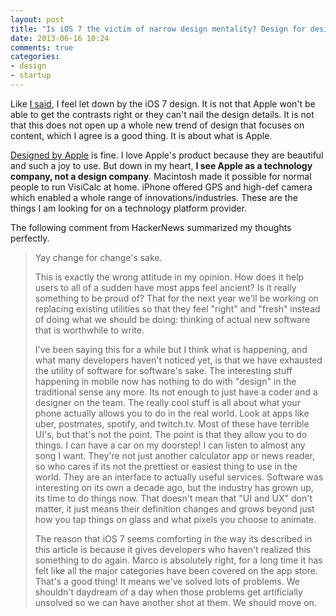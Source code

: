 ```yaml
---
layout: post
title: "Is iOS 7 the victim of narrow design mentality? Design for design's sake? "
date: 2013-06-16 10:24
comments: true
categories: 
- design
- startup
---
```


Like [I said](http://alexdong.com/ios-7-im-feeling-1-dot-0/), I feel let down by the iOS 7 design.  It is not that Apple won't be able to get the contrasts right or they can't nail the design details. It is not that this does not open up a whole new trend of design that focuses on content, which I agree is a good thing. It is about what is Apple. 

[Designed by Apple](http://www.apple.com/designed-by-apple/) is fine. I love Apple's product because they are beautiful and such a joy to use. But down in my heart, **I see Apple as a technology company, not a design company**.  Macintosh made it possible for normal people to run VisiCalc at home.  iPhone offered GPS and high-def camera which enabled a whole range of innovations/industries. These are the things I am looking for on a technology platform provider. 

The following comment from HackerNews summarized my thoughts perfectly. 

> Yay change for change's sake.
> 
> This is exactly the wrong attitude in my opinion. How does it help users to all of a sudden have most apps feel ancient? Is it really something to be proud of? That for the next year we'll be working on replacing existing utilities so that they feel "right" and "fresh" instead of doing what we should be doing: thinking of actual new software that is worthwhile to write.
> 
> I've been saying this for a while but I think what is happening, and what many developers haven't noticed yet, is that we have exhausted the utility of software for software's sake. The interesting stuff happening in mobile now has nothing to do with "design" in the traditional sense any more. Its not enough to just have a coder and a designer on the team. The really cool stuff is all about what your phone actually allows you to do in the real world. Look at apps like uber, postmates, spotify, and twitch.tv. Most of these have terrible UI's, but that's not the point. The point is that they allow you to do things. I can have a car on my doorstep! I can listen to almost any song I want. They're not just another calculator app or news reader, so who cares if its not the prettiest or easiest thing to use in the world. They are an interface to actually useful services. Software was interesting on its own a decade ago, but the industry has grown up, its time to do things now. That doesn't mean that "UI and UX" don't matter, it just means their definition changes and grows beyond just how you tap things on glass and what pixels you choose to animate.
> 
> The reason that iOS 7 seems comforting in the way its described in this article is because it gives developers who haven't realized this something to do again. Marco is absolutely right, for a long time it has felt like all the major categories have been covered on the app store. That's a good thing! It means we've solved lots of problems. We shouldn't daydream of a day when those problems get artificially unsolved so we can have another shot at them. We should move on.